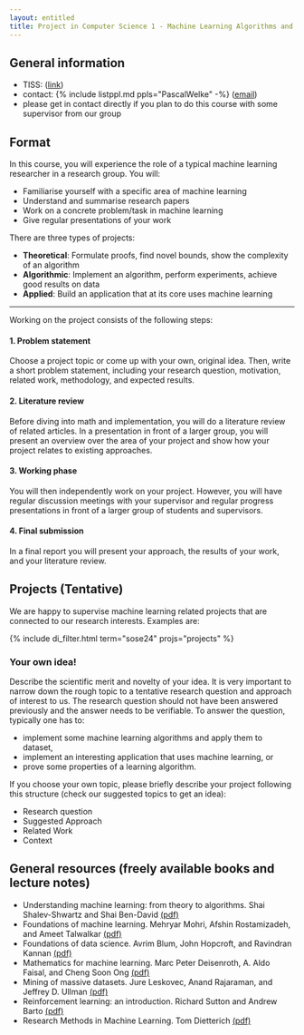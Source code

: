 ```yaml
---
layout: entitled
title: Project in Computer Science 1 - Machine Learning Algorithms and Applications
---
```

## General information

- TISS: ([link](https://tiss.tuwien.ac.at/course/courseDetails.xhtml?courseNr=194145))
- contact: {% include listppl.md ppls="PascalWelke" -%} ([email](mailto:pascal.welke@tuwien.ac.at))
- please get in contact directly if you plan to do this course with some supervisor from our group

## Format

In this course, you will experience the role of a typical machine learning researcher in a research group.
You will:
* Familiarise yourself with a specific area of machine learning
* Understand and summarise research papers
* Work on a concrete problem/task in machine learning
* Give regular presentations of your work

There are three types of projects:
* **Theoretical**: Formulate proofs, find novel bounds, show the complexity of an algorithm
* **Algorithmic**: Implement an algorithm, perform experiments, achieve good results on data
* **Applied**: Build an application that at its core uses machine learning

---

Working on the project consists of the following steps:

#### 1. Problem statement

Choose a project topic or come up with your own, original idea. Then, write a short problem statement, including your research question, motivation, related work, methodology, and expected results.

#### 2. Literature review

Before diving into math and implementation, you will do a literature review of related articles. In a presentation in front of a larger group, you will present an overview over the area of your project and show how your project relates to existing approaches.

#### 3. Working phase

You will then independently work on your project. However, you will have regular discussion meetings with your supervisor and regular progress presentations in front of a larger group of students and supervisors.

#### 4. Final submission

In a final report you will present your approach, the results of your work, and your literature review.


## Projects (Tentative)

We are happy to supervise machine learning related projects that are connected to our research interests. Examples are:

{% include di_filter.html term="sose24" projs="projects" %}


### Your own idea!

Describe the scientific merit and novelty of your idea. It is very important to narrow down the rough topic to a tentative research question and approach of interest to us. The research question should not have been answered previously and the answer needs to be verifiable. To answer the question, typically one has to:

* implement some machine learning algorithms and apply them to dataset,
* implement an interesting application that uses machine learning, or
* prove some properties of a learning algorithm.


If you choose your own topic, please briefly describe your project following this structure (check our suggested topics to get an idea):

* Research question
* Suggested Approach
* Related Work
* Context


## General resources (freely available books and lecture notes)

- Understanding machine learning: from theory to algorithms. Shai Shalev-Shwartz and Shai Ben-David [(pdf)](https://www.cs.huji.ac.il/~shais/UnderstandingMachineLearning/copy.html)
- Foundations of machine learning. Mehryar Mohri, Afshin Rostamizadeh, and Ameet Talwalkar [(pdf)](https://cs.nyu.edu/~mohri/mlbook/)
- Foundations of data science. Avrim Blum, John Hopcroft, and Ravindran Kannan [(pdf)](https://www.cs.cornell.edu/jeh/book.pdf)
- Mathematics for machine learning. Marc Peter Deisenroth, A. Aldo Faisal, and Cheng Soon Ong [(pdf)](https://mml-book.github.io/)
- Mining of massive datasets. Jure Leskovec, Anand Rajaraman, and Jeffrey D. Ullman [(pdf)](http://infolab.stanford.edu/~ullman/mmds/book0n.pdf)
- Reinforcement learning: an introduction. Richard Sutton and Andrew Barto [(pdf)](http://incompleteideas.net/book/the-book.html)
- Research Methods in Machine Learning. Tom Dietterich [(pdf)](http://web.engr.oregonstate.edu/~tgd/talks/new-in-ml-2019.pdf)

